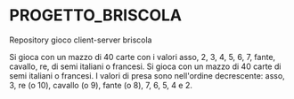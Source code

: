 # PROGETTO_BRISCOLA
Repository gioco client-server briscola

Si gioca con un mazzo di 40 carte con i valori asso, 2, 3, 4, 5, 6, 7, fante, cavallo, re, di semi italiani o francesi. 
Si gioca con un mazzo di 40 carte di semi italiani o francesi. I valori di presa sono nell'ordine decrescente: asso, 3, re (o 10), cavallo (o 9), fante (o 8), 7, 6, 5, 4 e 2.